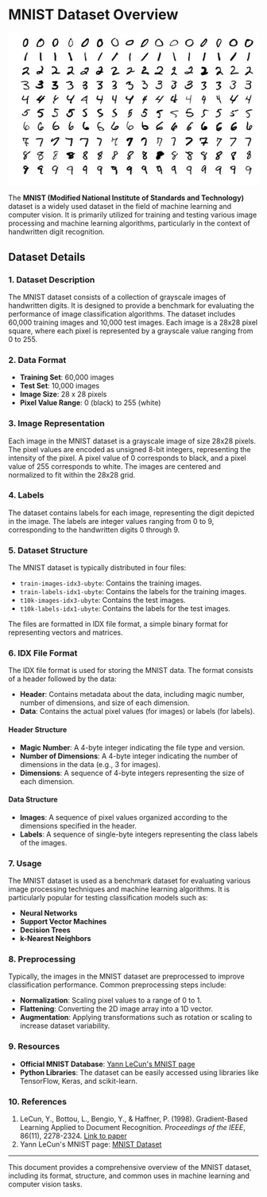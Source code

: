 # MNIST Dataset Overview

![MNIST](./../Imgs/mnist_general.jpg)

The **MNIST (Modified National Institute of Standards and Technology)** dataset is a widely used dataset in the field of machine learning and computer vision. It is primarily utilized for training and testing various image processing and machine learning algorithms, particularly in the context of handwritten digit recognition.

## Dataset Details

### 1. **Dataset Description**

The MNIST dataset consists of a collection of grayscale images of handwritten digits. It is designed to provide a benchmark for evaluating the performance of image classification algorithms. The dataset includes 60,000 training images and 10,000 test images. Each image is a 28x28 pixel square, where each pixel is represented by a grayscale value ranging from 0 to 255.

### 2. **Data Format**

- **Training Set**: 60,000 images
- **Test Set**: 10,000 images
- **Image Size**: 28 x 28 pixels
- **Pixel Value Range**: 0 (black) to 255 (white)

### 3. **Image Representation**

Each image in the MNIST dataset is a grayscale image of size 28x28 pixels. The pixel values are encoded as unsigned 8-bit integers, representing the intensity of the pixel. A pixel value of 0 corresponds to black, and a pixel value of 255 corresponds to white. The images are centered and normalized to fit within the 28x28 grid.

### 4. **Labels**

The dataset contains labels for each image, representing the digit depicted in the image. The labels are integer values ranging from 0 to 9, corresponding to the handwritten digits 0 through 9.

### 5. **Dataset Structure**

The MNIST dataset is typically distributed in four files:
- `train-images-idx3-ubyte`: Contains the training images.
- `train-labels-idx1-ubyte`: Contains the labels for the training images.
- `t10k-images-idx3-ubyte`: Contains the test images.
- `t10k-labels-idx1-ubyte`: Contains the labels for the test images.

The files are formatted in IDX file format, a simple binary format for representing vectors and matrices.

### 6. **IDX File Format**

The IDX file format is used for storing the MNIST data. The format consists of a header followed by the data:
- **Header**: Contains metadata about the data, including magic number, number of dimensions, and size of each dimension.
- **Data**: Contains the actual pixel values (for images) or labels (for labels).

#### Header Structure

- **Magic Number**: A 4-byte integer indicating the file type and version.
- **Number of Dimensions**: A 4-byte integer indicating the number of dimensions in the data (e.g., 3 for images).
- **Dimensions**: A sequence of 4-byte integers representing the size of each dimension.

#### Data Structure

- **Images**: A sequence of pixel values organized according to the dimensions specified in the header.
- **Labels**: A sequence of single-byte integers representing the class labels of the images.

### 7. **Usage**

The MNIST dataset is used as a benchmark dataset for evaluating various image processing techniques and machine learning algorithms. It is particularly popular for testing classification models such as:
- **Neural Networks**
- **Support Vector Machines**
- **Decision Trees**
- **k-Nearest Neighbors**

### 8. **Preprocessing**

Typically, the images in the MNIST dataset are preprocessed to improve classification performance. Common preprocessing steps include:
- **Normalization**: Scaling pixel values to a range of 0 to 1.
- **Flattening**: Converting the 2D image array into a 1D vector.
- **Augmentation**: Applying transformations such as rotation or scaling to increase dataset variability.

### 9. **Resources**

- **Official MNIST Database**: [Yann LeCun's MNIST page](http://yann.lecun.com/exdb/mnist/)
- **Python Libraries**: The dataset can be easily accessed using libraries like TensorFlow, Keras, and scikit-learn.

### 10. **References**

1. LeCun, Y., Bottou, L., Bengio, Y., & Haffner, P. (1998). Gradient-Based Learning Applied to Document Recognition. *Proceedings of the IEEE*, 86(11), 2278-2324. [Link to paper](http://yann.lecun.com/pub/db/papers/lecun-01a.pdf)
2. Yann LeCun's MNIST page: [MNIST Dataset](http://yann.lecun.com/exdb/mnist/)

---

This document provides a comprehensive overview of the MNIST dataset, including its format, structure, and common uses in machine learning and computer vision tasks.

